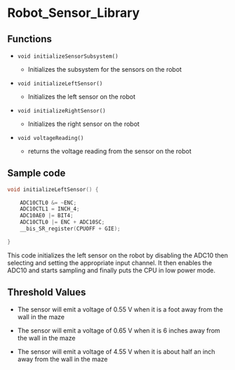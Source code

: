 Robot_Sensor_Library
====================

## Functions

- `void initializeSensorSubsystem()`
    - Initializes the subsystem for the sensors on the robot

- `void initializeLeftSensor()`
    - Initializes the left sensor on the robot

- `void initializeRightSensor()`
   - Initializes the right sensor on the robot

- `void voltageReading()`
    - returns the voltage reading from the sensor on the robot


## Sample code

```c
void initializeLeftSensor() {
    
	ADC10CTL0 &= ~ENC;
	ADC10CTL1 = INCH_4;                       
	ADC10AE0 |= BIT4;
	ADC10CTL0 |= ENC + ADC10SC;  
	__bis_SR_register(CPUOFF + GIE);
    
}
```
This code initializes the left sensor on the robot by disabling the ADC10 then selecting and setting the appropriate 
input channel. It then enables the ADC10 and starts sampling and finally puts the CPU in low power mode.

## Threshold Values

- The sensor will emit a voltage of 0.55 V when it is a foot away from the wall in the maze

- The sensor will emit a voltage of 0.65 V when it is 6 inches away from the wall in the maze

- The sensor will emit a voltage of 4.55 V when it is about half an inch away from the wall in the maze
